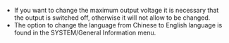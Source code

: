* If you want to change the maximum output voltage it is necessary that the output is switched off, otherwise it will not allow to be changed.
* The option to change the language from Chinese to English language is found in the SYSTEM/General Information menu.
